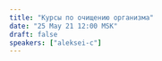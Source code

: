 ```yaml
---
title: "Курсы по очищению организма"
date: "25 May 21 12:00 MSK"
draft: false
speakers: ["aleksei-c"]
---
```

